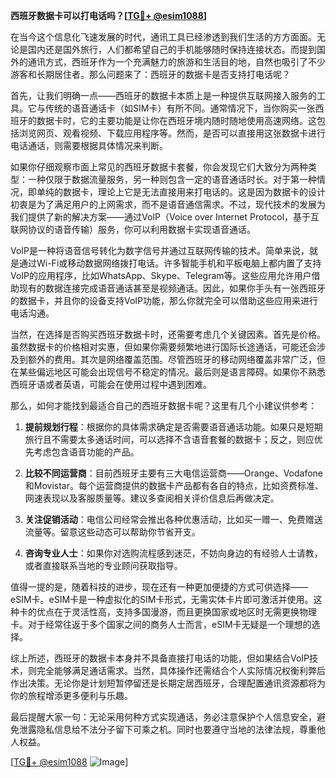 **西班牙数据卡可以打电话吗？[[TG💪+ @esim1088](https://t.me/s/esim1088)]**

在当今这个信息化飞速发展的时代，通讯工具已经渗透到我们生活的方方面面。无论是国内还是国外旅行，人们都希望自己的手机能够随时保持连接状态。而提到国外的通讯方式，西班牙作为一个充满魅力的旅游和生活目的地，自然也吸引了不少游客和长期居住者。那么问题来了：西班牙的数据卡是否支持打电话呢？

首先，让我们明确一点——西班牙的数据卡本质上是一种提供互联网接入服务的工具。它与传统的语音通话卡（如SIM卡）有所不同。通常情况下，当你购买一张西班牙的数据卡时，它的主要功能是让你在西班牙境内随时随地使用高速网络。这包括浏览网页、观看视频、下载应用程序等。然而，是否可以直接用这张数据卡进行电话通话，则需要根据具体情况来判断。

如果你仔细观察市面上常见的西班牙数据卡套餐，你会发现它们大致分为两种类型：一种仅限于数据流量服务，另一种则包含一定的语音通话时长。对于第一种情况，即单纯的数据卡，理论上它是无法直接用来打电话的。这是因为数据卡的设计初衷是为了满足用户的上网需求，而不是语音通信需求。不过，现代技术的发展为我们提供了新的解决方案——通过VoIP（Voice over Internet Protocol，基于互联网协议的语音传输）服务，你可以利用数据卡实现语音通话。

VoIP是一种将语音信号转化为数字信号并通过互联网传输的技术。简单来说，就是通过Wi-Fi或移动数据网络拨打电话。许多智能手机和平板电脑上都内置了支持VoIP的应用程序，比如WhatsApp、Skype、Telegram等。这些应用允许用户借助现有的数据连接完成语音通话甚至是视频通话。因此，如果你手头有一张西班牙的数据卡，并且你的设备支持VoIP功能，那么你就完全可以借助这些应用来进行电话沟通。

当然，在选择是否购买西班牙数据卡时，还需要考虑几个关键因素。首先是价格。虽然数据卡的价格相对实惠，但如果你需要频繁地进行国际长途通话，可能还会涉及到额外的费用。其次是网络覆盖范围。尽管西班牙的移动网络覆盖非常广泛，但在某些偏远地区可能会出现信号不稳定的情况。最后则是语言障碍。如果你不熟悉西班牙语或者英语，可能会在使用过程中遇到困难。

那么，如何才能找到最适合自己的西班牙数据卡呢？这里有几个小建议供参考：

1. **提前规划行程**：根据你的具体需求确定是否需要语音通话功能。如果只是短期旅行且不需要太多通话时间，可以选择不含语音套餐的数据卡；反之，则应优先考虑包含语音功能的产品。

2. **比较不同运营商**：目前西班牙主要有三大电信运营商——Orange、Vodafone和Movistar。每个运营商提供的数据卡产品都有各自的特点，比如资费标准、网速表现以及客服质量等。建议多查阅相关评价信息后再做决定。

3. **关注促销活动**：电信公司经常会推出各种优惠活动，比如买一赠一、免费赠送流量等。留意这些动态可以帮助你节省开支。

4. **咨询专业人士**：如果你对选购流程感到迷茫，不妨向身边的有经验人士请教，或者直接联系当地的专业顾问获取指导。

值得一提的是，随着科技的进步，现在还有一种更加便捷的方式可供选择——eSIM卡。eSIM卡是一种虚拟化的SIM卡形式，无需实体卡片即可激活并使用。这种卡的优点在于灵活性高，支持多国漫游，而且更换国家或地区时无需更换物理卡。对于经常往返于多个国家之间的商务人士而言，eSIM卡无疑是一个理想的选择。

综上所述，西班牙的数据卡本身并不具备直接打电话的功能，但如果结合VoIP技术，则完全能够满足通话需求。当然，具体操作还需结合个人实际情况权衡利弊后作出决策。无论你是计划短暂停留还是长期定居西班牙，合理配置通讯资源都将为你的旅程增添更多便利与乐趣。

最后提醒大家一句：无论采用何种方式实现通话，务必注意保护个人信息安全，避免泄露隐私信息给不法分子留下可乘之机。同时也要遵守当地的法律法规，尊重他人权益。

[[TG💪+ @esim1088](https://t.me/s/esim1088) ![Image](https://i.postimg.cc/4NQfJmqS/Snipaste-2025-05-13-00-14-12.png)]